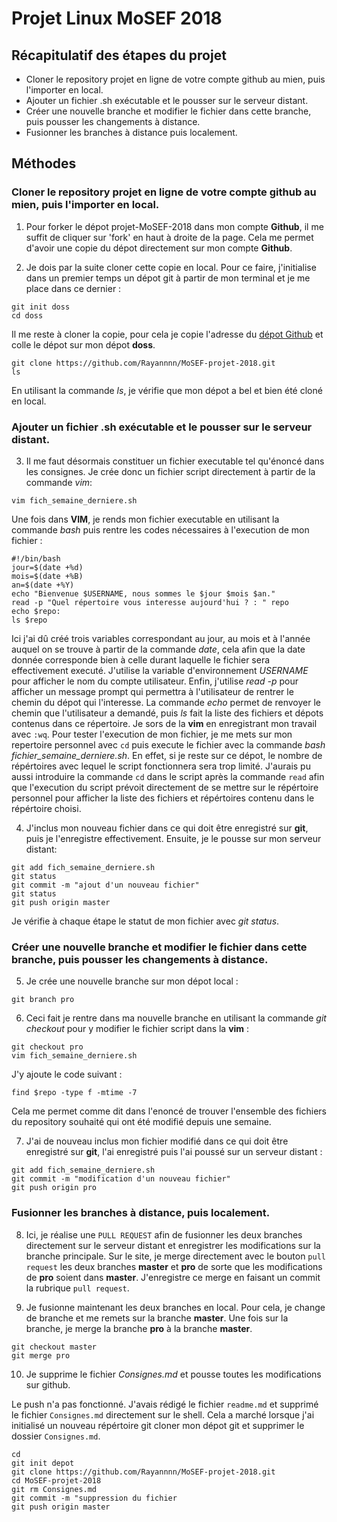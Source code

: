 # Projet Linux MoSEF 2018

## Récapitulatif des étapes du projet
- Cloner le repository projet en ligne de votre compte github au mien, puis l'importer en local.
- Ajouter un fichier .sh exécutable et le pousser sur le serveur distant.
- Créer une nouvelle branche et modifier le fichier dans cette branche, puis pousser les changements à distance.
- Fusionner les branches à distance puis localement.

## Méthodes

### Cloner le repository projet en ligne de votre compte github au mien, puis l'importer en local.

1. Pour forker le dépot projet-MoSEF-2018 dans mon compte **Github**, il me suffit
de cliquer sur 'fork' en haut à droite de la page. Cela me permet d'avoir une copie du dépot directement sur mon compte **Github**.

2. Je dois par la suite cloner cette copie en local. Pour ce faire, j'initialise dans un premier temps un dépot git à partir de mon terminal et je me place dans ce dernier :

```
git init doss
cd doss
``` 
Il me reste à cloner la copie, pour cela je copie l'adresse du [dépot Github](https://github.com/Rayannnn/MoSEF-projet-2018.git) et colle le dépot sur mon dépot **doss**.

```
git clone https://github.com/Rayannnn/MoSEF-projet-2018.git
ls 
``` 
En utilisant la commande *ls*, je vérifie que mon dépot a bel et bien été cloné en local. 

### Ajouter un fichier .sh exécutable et le pousser sur le serveur distant.

3. Il me faut désormais constituer un fichier executable tel qu'énoncé dans les consignes. Je crée donc un fichier script  directement à partir de la commande *vim*:

```
vim fich_semaine_derniere.sh
```
Une fois dans **VIM**, je rends mon fichier executable en utilisant la commande *bash* puis rentre les codes nécessaires à l'execution de mon fichier :

```
#!/bin/bash
jour=$(date +%d)
mois=$(date +%B)
an=$(date +%Y)
echo "Bienvenue $USERNAME, nous sommes le $jour $mois $an."
read -p "Quel répertoire vous interesse aujourd'hui ? : " repo
echo $repo:
ls $repo
```

Ici j'ai dû créé trois variables correspondant au jour, au mois et à l'année auquel on se trouve à partir de la commande *date*,
cela afin que la date donnée corresponde bien à celle durant laquelle le fichier sera effectivement executé.
J'utilise la variable d'environnement *USERNAME* pour afficher le nom du compte utilisateur. 
Enfin, j'utilise *read -p* pour afficher un message prompt qui permettra à l'utilisateur de rentrer le chemin du dépot qui l'interesse. 
La commande *echo* permet de renvoyer le chemin que l'utilisateur a demandé, puis *ls* fait la liste des fichiers et dépots contenus 
dans ce répertoire.  Je sors de la **vim** en enregistrant mon travail avec `:wq`. Pour tester l'execution de mon fichier, je me mets
sur mon repertoire personnel avec `cd` puis execute le fichier avec la commande *bash fichier_semaine_derniere.sh*. En effet, si je reste sur ce dépot, le nombre de répértoires avec lequel le script fonctionnera sera trop limité. J'aurais pu aussi introduire la commande `cd` dans le script après la commande `read` afin que l'execution du script prévoit directement de se mettre sur le répértoire personnel pour afficher la liste des fichiers et répértoires contenu dans le répértoire choisi.


4. J'inclus mon nouveau fichier dans ce qui doit être enregistré sur **git**, puis je l'enregistre effectivement. Ensuite, je le pousse sur mon serveur distant: 

```
git add fich_semaine_derniere.sh
git status
git commit -m "ajout d'un nouveau fichier"
git status
git push origin master
```
Je vérifie à chaque étape le statut de mon fichier avec *git status*.

### Créer une nouvelle branche et modifier le fichier dans cette branche, puis pousser les changements à distance.

5. Je crée une nouvelle branche sur mon dépot local :

```
git branch pro
```
6. Ceci fait je rentre dans ma nouvelle branche en utilisant la commande *git checkout* pour y modifier le fichier script dans la **vim** :

```
git checkout pro
vim fich_semaine_derniere.sh
``` 

J'y ajoute le code suivant :

```
find $repo -type f -mtime -7
```
Cela me permet comme dit dans l'enoncé de trouver l'ensemble des fichiers du repository souhaité qui ont été modifié depuis une semaine.

7. J'ai de nouveau inclus mon fichier modifié dans ce qui doit être enregistré sur **git**, l'ai enregistré puis l'ai poussé sur un serveur distant :

```
git add fich_semaine_derniere.sh
git commit -m "modification d'un nouveau fichier"
git push origin pro
```
### Fusionner les branches à distance, puis localement.

8. Ici, je réalise une `PULL REQUEST` afin de fusionner les deux branches directement sur le serveur distant et enregistrer les modifications sur la branche principale. 
Sur le site, je merge directement avec le bouton `pull request` les deux branches **master** et **pro** de sorte que les modifications de **pro** soient dans **master**.
J'enregistre ce merge en faisant un commit la rubrique `pull request`.

9. Je fusionne maintenant les deux branches en local. Pour cela, je change de branche et me remets sur la branche **master**.
Une fois sur la branche, je merge la branche **pro** à la branche **master**.
```
git checkout master
git merge pro
```

10. Je supprime le fichier *Consignes.md* et pousse toutes les modifications sur github.

Le push n'a pas fonctionné. J'avais rédigé le fichier `readme.md` et supprimé le fichier `Consignes.md` directement sur le shell. Cela a marché lorsque j'ai initialisé un nouveau répértoire git cloner mon dépot git et supprimer le dossier `Consignes.md`.

```
cd
git init depot
git clone https://github.com/Rayannnn/MoSEF-projet-2018.git
cd MoSEF-projet-2018
git rm Consignes.md
git commit -m "suppression du fichier
git push origin master
```
